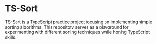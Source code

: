 # TS-Sort

TS-Sort is a TypeScript practice project focusing on implementing simple sorting algorithms. This repository serves as a playground for experimenting with different sorting techniques while honing TypeScript skills.
